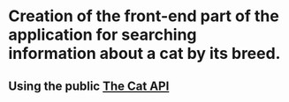 # Creation of the front-end part of the application for searching information about a cat by its breed.

## Using the public [The Cat API](https://thecatapi.com/)